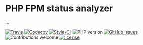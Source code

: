PHP FPM status analyzer
=======================

...

[travis]: https://img.shields.io/travis/hschulz/php-fpm-status-lib.svg?style=flat-square
[codecov]: https://img.shields.io/codecov/c/github/hschulz/php-fpm-status-lib.svg?style=flat-square
[php-version]: https://img.shields.io/packagist/php-v/hschulz/php-fpm-status-lib.svg?style=flat-square
[github-issues]: https://img.shields.io/github/issues/hschulz/php-fpm-status-lib.svg?style=flat-square
[contrib-welcome]: https://img.shields.io/badge/contributions-welcome-blue.svg?style=flat-square
[license]: https://img.shields.io/github/license/hschulz/php-fpm-status-lib.svg?style=flat-square
[styleci-badge]: https://styleci.io/repos/197824263/shield

[![Travis][travis]](https://travis-ci.org/hschulz/php-fpm-status-lib) [![Codecov][codecov]](https://codecov.io/gh/hschulz/php-fpm-status-lib) [![Style-CI][styleci-badge]](https://github.styleci.io/repos/185656646) ![PHP version][php-version] [![GitHub issues][github-issues]](https://github.com/hschulz/php-fpm-status-lib/issues) ![Contributions welcome][contrib-welcome] [![license][license]](https://github.com/hschulz/php-fpm-status-lib/blob/master/LICENSE)
